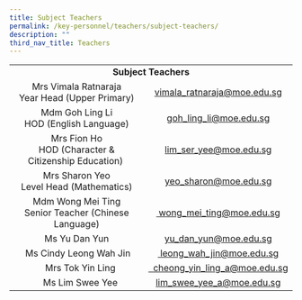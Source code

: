 ```yaml
---
title: Subject Teachers
permalink: /key-personnel/teachers/subject-teachers/
description: ""
third_nav_title: Teachers
---
```

<table>
<tbody>
<tr>
<td style="text-align: center;" colspan="2"><strong>Subject Teachers</strong></td>
</tr>
<tr>
<td style="text-align: center;">Mrs Vimala Ratnaraja<br />Year Head (Upper Primary)</td>
<td style="text-align: center;"><a href="mailto:vimala_ratnaraja@moe.edu.sg" target="">vimala_ratnaraja@moe.edu.sg</a></td>
</tr>
	
<tr>
<td style="text-align: center;">Mdm Goh Ling Li<br />HOD (English Language)</td>
<td style="text-align: center;"><a href="mailto:goh_ling_li@moe.edu.sg" target="">goh_ling_li@moe.edu.sg</a></td>
</tr>
	
	
<tr>
<td style="text-align: center;">Mrs Fion Ho<br />HOD (Character &amp; Citizenship Education)&nbsp;</td>
<td style="text-align: center;"><a href="mailto:lim_ser_yee@moe.edu.sg" target="">lim_ser_yee@moe.edu.sg</a></td>
</tr>
<tr>
<td style="text-align: center;">Mrs Sharon Yeo<br />Level Head (Mathematics)</td>
<td style="text-align: center;"><a href="mailto:yeo_sharon@moe.edu.sg" target="">yeo_sharon@moe.edu.sg</a></td>
</tr>
<tr>
<td style="text-align: center;">Mdm Wong Mei Ting<br>Senior Teacher (Chinese Language)</td>
<td style="text-align: center;"><a href="mailto:wong_mei_ting@moe.edu.sg" target=""> wong_mei_ting@moe.edu.sg</a></td>
</tr>
<tr>
<td style="text-align: center;">Ms Yu Dan Yun</td>
<td style="text-align: center;"><a href="mailto:yu_dan_yun@moe.edu.sg" target="">yu_dan_yun@moe.edu.sg</a></td>
</tr>
<tr>
<td style="text-align: center;"> Ms Cindy Leong Wah Jin</td>
<td style="text-align: center;"><a href="mailto:leong_wah_jin@moe.edu.sg" target=""> leong_wah_jin@moe.edu.sg</a></td>
</tr>
<tr>
<td style="text-align: center;">   Mrs Tok Yin Ling</td>
<td style="text-align: center;"><a href="mailto:leong_wah_jin@moe.edu.sg" target="">  cheong_yin_ling_a@moe.edu.sg</a></td>
</tr>
	
	
<tr>
<td style="text-align: center;">   Ms Lim Swee Yee</td>
<td style="text-align: center;"><a href="mailto:lim_swee_yee_a@moe.edu.sg" target="">lim_swee_yee_a@moe.edu.sg</a></td>
</tr>
</tbody>
</table>